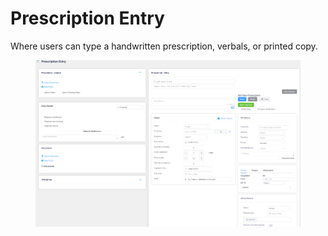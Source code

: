 # Prescription Entry

Where users can type a handwritten prescription, verbals, or printed copy.

<figure><img src="../.gitbook/assets/image (524).png" alt=""><figcaption></figcaption></figure>
